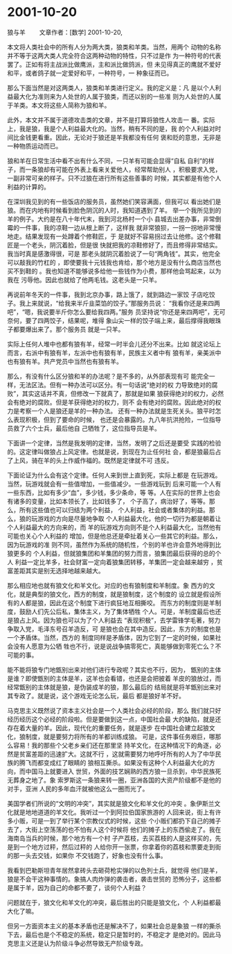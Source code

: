 # 2001-10-20

狼与羊   　　文章作者：[数学] 2001-10-20,

本文将人类社会中的所有人分为两大类，狼类和羊类。当然，用两个 动物的名称并不等于这两大类人完全符合这两种动物的特性，只不过是作 为一种符号的代表罢了。正如有将主战派比做鹰派，主和派比做鸽派，但 未见得真正的鹰就不爱好和平，或者鸽子就一定爱好和平，一种符号，一 种象征而已。 

那么下面当然是对这两类人，狼类和羊类进行定义。我的定义是：凡 是以个人利益最大化为准则来为人处世的人属于狼类，而还以别的一些准 则为人处世的人属于羊类。本文将这些人简称为狼和羊。 

此外，本文并不属于道德攻击类的文章，并不是打算将狼性人攻击一 番。实际上，我是狼，我是个人利益最大化的。当然，稍有不同的是，我 的个人利益对时间比金钱更看重。因此，无论对于狼还是羊我都没有任何 褒和贬的意思，无非是一种物质运动而已。 

狼和羊在日常生活中看不出有什么不同，一只羊有可能会显得“自私 自利”的样子，而一条狼却有可能在外表上看来关爱他人，经常帮助别人 ，积极要求入党，一副非常可亲的样子。只不过狼在进行所有这些善事的 时候，其实都是有他个人利益的计算的。 

在深圳我见到的有一些饭店的服务员，虽然她们笑容满面，但我可以 看出她们是狼。而在内地有时候看到脸色阴沉的人时，我知道遇到了羊。 举一个我所见到的羊的例子。大约是在八十年代末，我到河北杨村一个小 县城去出差办事，非常倒霉的一件事，我的凉鞋一边从根上断了，这样我 就非常狼狈，一拐一拐地非常慢地走。结果发现有一处蹲着个修鞋匠，于 是就好不容易拐过去让他修。这个修鞋匠是一个老头，阴沉着脸，但是很 快就把我的凉鞋修好了，而且修得非常结实。我当时真是感激得很，可是 那老头就阴沉着脸说了一句“两角钱”。其实，他完全可以敲我的竹杠的 ，即使要我十元钱我也肯给，那个地方是没有什么商店当然也买不到鞋的 。我也知道不能够说多给他一些钱作为小费，那样他会骂起来，以为我在 污辱他。因此也就给了他两毛钱。这老头是一只羊。 

再说前年冬天的一件事，我到北京办事，路上饿了，就到路边一家饺 子店吃饺子。我上来就说，“给我来半斤韭菜馅的饺子。”那服务员说： “我看你还是来四两吧”，“嗯，我说要半斤你怎么要给我四两。”服务 员坚持说“你还是来四两吧”，无可奈何，要了四两饺子，结果呢，堆得 象山尖一样的饺子端上来，最后撑得我眼珠子都要爆出来了。那个服务员 就是一只羊。 

实际上任何人堆中也都有狼有羊，经常一时半会儿还分不出来。比如 就这论坛上而言，右派中有狼有羊，左派中也有狼有羊，民族主义者中有 狼有羊，亲美派中也有狼有羊。共产党员中当然也有狼有羊。 

那么，有没有什么区分狼和羊的办法呢？是不多的，从外部表现有可 能完全一样，无法区法。但有一种办法可以区分。有一句话说“绝对的权 力导致绝对的腐败”，其实这话并不真，但修改一下就真了，那就是如果 狼获得绝对的权力，必然会有绝对的腐败。但是羊获得绝对的权力，则不 会有绝对的腐败。因此绝对的权力是考察一个人是狼还是羊的一种办法。 还有一种办法就是生死关头。狼平时怎么表现积极，但到了要命的时候， 也还是会暴露的。九八年抗洪抢险，一位指导员救了六个士兵，最后他自 己牺牲了，这位指导员是羊。 

下面讲一个定律，当然是我发明的定律，当然，发明了之后还是要受 实践的检验的。这定律叫做狼占上风定律。也就是说，到现在为止任何社 会，都是狼最后占了上风，骑在羊的头上作威作福的。既然是定律就不可 违反。 

下面论证为什么会有这个定律。任何人来到世上直到死，实际上都是 在玩游戏。当然，玩游戏就会有一些值增加，一些值减少。一些游戏玩到 后来可能一个人有一些东西，比如有多少“血”，多少钱，多少条命，等 等。人在实际的世界上也会有诸多的变量，比如本领长了，比如钱多了， 个子高了，病治好了，等等。那么，所有这些值也可以归结为两个利益， 个人利益，社会或者集体的利益。那么，狼的玩游戏的方向是尽量地争取 个人利益最大化，他的一切行为都是朝着让个人利益最大的方向来的，而 羊的玩游戏方向则不是个人利益最大化，当然他有可能也关心个人利益的 增加，但是他总还是牵扯着关心一些其它的利益。那么，因为玩游戏的准 则不同，虽然作为系统的随机性，个别的羊也许会意外地得到比狼更多的 个人利益，但就狼集团和羊集团的努力而言，狼集团最后获得的总的个人 利益一定比羊多，社会财富一定向着狼集团转移，羊集团一定会越来越穷 ，贫富差距其实是别无选择地越来越大。 

那么相应地也就有狼文化和羊文化。对应的也有狼制度和羊制度。象 西方的文化，就是典型的狼文化，西方的制度，就是狼制度，这个制度的 设立就是假设所有的人都是狼，因此在这个制度下进行疯狂地互相撕咬。 而东方的制度则是羊制度，鼓励人们先公后私，集体主义，为了集体牺牲 个人。可是，羊制度最后也还是狼占上风。因为狼也可以为了个人利益去 “表现积极”，去学雷锋学毛著，努力争取入党，毛泽东号召羊造反，可 是狼也会在其中造反。因此，东方的制度也是一个矛盾体。当然，西方的 制度同样是矛盾体，因为它到了一定的时候，如果社会没有人愿意为公牺 牲也不行，说是说战争搞零死亡，真能够做到零死亡么？不可能的事。 

能不能将狼专门地甑别出来对他们进行专政呢？其实也不行，因为， 甑别的主体是谁？即使甑别的主体是羊，这羊也会看错，也还是会把披着 羊皮的狼放过，而经常甑别的主体就是狼，是伪装成羊的狼，那么最后的 结局就是将羊甑别出来对其专政了。就是说，这个游戏无论怎么玩，最后 都是狼好羊不好。 

马克思主义既然说了资本主义社会是一个人类社会必经的阶段，那么 我们就只好经历经历这个必经的阶段啦。但是要做到这一点，中国社会最 大的缺陷，就是还存在着大量的羊。因此，现代化的重要任务，就是逐步 在中国社会建立起狼文化，狼制度，就是要努力将所有的羊都训练成狼。 可是，这件事任务艰巨，哪那么容易！我的那些个父老乡亲们还在那里坚 持羊文化，在这种情况下的角逐，必然是贫富差距的迅速扩大。这就不行 ，这就需要努力地呼吁所有的人为了中华民族的腾飞而都变成红了眼睛的 狼相互撕杀。如果没有这种个人利益最大化的方向，而中国马上就要进入 世贸，外面的技艺娴熟的西方狼一旦杀到，中华民族死无葬身之地了。象 索罗斯这一条狼来转一圈，亚洲各国的大资产阶级都不是他的对手，亚洲 人民的多年血汗就被他这么一圈而光了。 

美国学者们所说的“文明的冲突”，其实就是狼文化和羊文化的冲突 。象伊斯兰文化就是地地道道的羊文化。我听过一个到阿拉伯国家旅游的 人回来说，街上有许多小贩，可是一到了举行某个宗教仪式的时候，这些 个小贩们都扔下自己的摊子去了，大街上空荡荡的也不怕有人这个时候将 他们的摊子上的东西偷走了。我在海南岛当兵的时候，那个地方有一个村 子产荔枝，去买荔枝的人是这样买的，先是到一个地方过秤，然后过秤的 人给你开一张票，你拿着你的荔枝和票要走到街的那一头去交钱，如果你 不交钱跑了，好象也没有什么事。 

我看到巴勒斯坦青年居然拿砖头去砸荷枪实弹的以色列士兵，就觉得 他们是羊，狼是不会干这种事情的。象搞人肉炸弹的袭击者，袭击世贸的 恐怖分子，这些都是属于羊，因为自己的命都不要了，谈何个人利益？ 

问题就在于，狼文化和羊文化的冲突，最后胜出的只能是狼文化，个 人利益都最大化了嘛。 

但另一方面资本主义的基本矛盾也还是解决不了，如果社会总是象狼 一样的撕杀下去，最后也是个不稳定的系统，稳定只是暂时的，不稳定才 是绝对的。因此马克思主义还是认为阶级斗争必然导致无产阶级专政。
